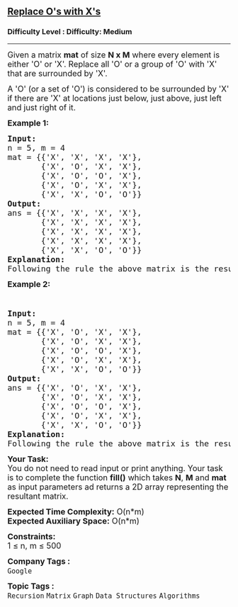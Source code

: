 <h2><a href="https://www.geeksforgeeks.org/problems/replace-os-with-xs0052/1">Replace O's with X's</a></h2><h3>Difficulty Level : Difficulty: Medium</h3><hr><div class="problems_problem_content__Xm_eO"><p><span style="font-size: 18px;">Given a matrix <strong>mat</strong> of size <strong>N x M</strong> where every element is either 'O' or 'X'. Replace all 'O' or a group of 'O' with 'X' that are surrounded by 'X'. </span></p>
<p><span style="font-size: 18px;">A 'O' (or a set of 'O') is considered to be surrounded by 'X' if there are 'X' at locations just below, just above, just left and just right of it.</span></p>
<p><strong><span style="font-size: 18px;">Example 1:</span></strong></p>
<pre><span style="font-size: 18px;"><strong>Input:</strong> <br>n = 5, m = 4
mat = {{'X', 'X', 'X', 'X'}, 
&nbsp;      {'X', 'O', 'X', 'X'}, 
&nbsp;      {'X', 'O', 'O', 'X'}, 
&nbsp;      {'X', 'O', 'X', 'X'}, 
&nbsp;      {'X', 'X', 'O', 'O'}}
<strong>Output:</strong> <br>ans = {{'X', 'X', 'X', 'X'}, 
&nbsp;      {'X', 'X', 'X', 'X'}, 
&nbsp;      {'X', 'X', 'X', 'X'}, 
&nbsp;      {'X', 'X', 'X', 'X'}, 
&nbsp;      {'X', 'X', 'O', 'O'}}
<strong>Explanation:</strong> <br>Following the rule the above matrix is the resultant matrix. </span>
</pre>
<p><strong><span style="font-size: 18px;">Example 2:</span></strong></p>
<p>&nbsp;</p>
<pre><span style="font-size: 18px;"><strong>Input:</strong> <br>n = 5, m = 4
mat = {{'X', 'O', 'X', 'X'}, 
&nbsp;      {'X', 'O', 'X', 'X'}, 
&nbsp;      {'X', 'O', 'O', 'X'}, 
&nbsp;      {'X', 'O', 'X', 'X'}, 
&nbsp;      {'X', 'X', 'O', 'O'}}
<strong>Output:</strong> <br>ans = {{'X', 'O', 'X', 'X'}, 
&nbsp;      {'X', 'O', 'X', 'X'}, 
&nbsp;      {'X', 'O', 'O', 'X'}, 
&nbsp;      {'X', 'O', 'X', 'X'}, 
&nbsp;      {'X', 'X', 'O', 'O'}}
<strong>Explanation:</strong> <br>Following the rule the above matrix is the resultant matrix.</span></pre>
<p><span style="font-size: 18px;"><strong>Your Task:</strong><br>You do not need to read input or print anything. Your task is to complete the function <strong>fill()</strong> which takes <strong>N</strong>, <strong>M</strong> and <strong>mat</strong> as input parameters ad returns a 2D array representing the resultant matrix.</span></p>
<p><span style="font-size: 18px;"><strong>Expected Time Complexity:</strong> O(n*m)<br><strong>Expected Auxiliary Space:</strong> O(n*m)</span></p>
<p><span style="font-size: 18px;"><strong>Constraints:</strong><br>1 ≤ n, m ≤ 500</span></p></div><p><span style=font-size:18px><strong>Company Tags : </strong><br><code>Google</code>&nbsp;<br><p><span style=font-size:18px><strong>Topic Tags : </strong><br><code>Recursion</code>&nbsp;<code>Matrix</code>&nbsp;<code>Graph</code>&nbsp;<code>Data Structures</code>&nbsp;<code>Algorithms</code>&nbsp;